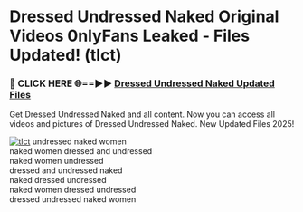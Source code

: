 # Dressed Undressed Naked Original Videos 0nlyFans Leaked - Files Updated! (tlct)

<h3>🔴 CLICK HERE 🌐==►► <a href="https://tinyurl.com/up5wt9bj" rel="nofollow">Dressed Undressed Naked Updated Files</a></h3>

Get Dressed Undressed Naked and all content. Now you can access all videos and pictures of Dressed Undressed Naked. New Updated Files 2025!

[![tlct](https://i.imgur.com/ABiUzMV.gif)](https://tinyurl.com/up5wt9bj)
undressed naked women<br>
naked women dressed and undressed<br>
naked women undressed<br>
dressed and undressed naked<br>
naked dressed undressed<br>
naked women dressed undressed<br>
dressed undressed naked women